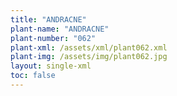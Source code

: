 ```yaml
---
title: "ANDRACNE"
plant-name: "ANDRACNE"
plant-number: "062"
plant-xml: /assets/xml/plant062.xml
plant-img: /assets/img/plant062.jpg
layout: single-xml
toc: false
---
```

